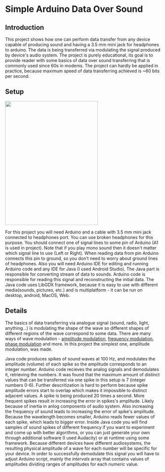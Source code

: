 # Simple Arduino Data Over Sound
## Introduction
  This project shows how one can perform data transfer from any device capable of producing sound and having a 3.5 mm mini jack for headphones to arduino. 
The data is being transferred via modulating the signal produced by device's audio system. The project is purely educational, its goal is to provide reader 
with some basics of data over sound transferring that is commonly used since 60s in modems. The project can hardly be applied in practice, 
because maximum speed of data transferring achieved is ~60 bits per second.

## Setup

<img src="https://user-images.githubusercontent.com/66104180/209701223-4b9deaf5-bf26-456b-a9e2-286be31ba553.jpg" width="300" height="400" />

For this project you will need Arduino and a cable with 3.5 mm mini jack connected to headphones port. You can use broken headphones for this purpose. 
You should connect one of signal lines to some pin of Arduino (A1 is used in project). Note that if you play mono sound then it doesn't matter which 
signal line to use (Left or Right). When reading data from pin Arduino connects this pin to ground, so you don't need to worry about ground lines of headphones.
Also you will need Arduino IDE for editing and running Arduino code and any IDE for Java (I used Android Studio). The Java part is responsible for converting stream of data to sounds. Arduino
code is responsible for reading this signal and reconstructing the initial data. The Java code uses LibGDX framework, because it is easy to use with 
different media(sounds, pictures, etc.) and is multiplatform - it can be run on desktop, android, MacOS, Web. 

## Details

The basics of data transferring via analogue signal (sound, radio, light, anything...) is modulating the shape of the wave so different shapes of different regions of
the wave correspond to some data. There are many ways of wave modulation - [amplitude modulation](https://en.wikipedia.org/wiki/Amplitude_modulation), 
[frequency modulation](https://en.wikipedia.org/wiki/Frequency_modulation), [phase modulation](https://en.wikipedia.org/wiki/Phase_modulation) and more. In this project
the simplest one, amplitude modulation, was made.

Java code produces spikes of sound waves at 100 Hz, and modulates the amplitude (volume) of each spike so the amplitude corresponds to an integer number.
Arduino code recieves the analog signals and demodulates it, retrieving the numbers. It was found that the maximum amount of distinct values that can be transferred via
one spike in this setup is 7 (integer numbers 0-6). Further descritization is hard to perform because spike amplitude errors start to overlap which makes it impossible to
distinct adjacent values. A spike is being produced 20 times a second. More frequent spikes result in increasing the error in spikes's amplitude. Likely because of inertia 
in anlog components of audio system. Also increasing the frequency of sound leads to increasing the error of spike's amplitude. Because the wavelength becomes smaller,
Arduino reads fewer values of each spike, which leads to bigger error. Inside Java code you will find samples of sound spikes of different frequency if you want to experiment and come up with better algorithms, or you can just generate your own through additional software (I used Audacity) or at runtime using some framework.
Because different devices have different audiosystems, the resulting physical amplitude of a wave for each number will be specific for your device. In order to successfully demodulate this signal you will have to adjust Arduino script, mainly the *intervals* array that contains values of amplitudes dividing ranges of amplitudes for each numeric value.  
